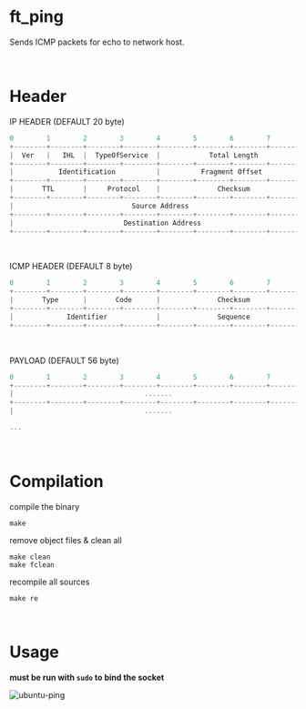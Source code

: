 # ft_ping

Sends ICMP packets for echo to network host.

<br/>

# Header

IP HEADER (DEFAULT 20 byte)
```ts
0        1        2        3        4        5        6        7        8
+--------+--------+--------+--------+--------+--------+--------+--------+
|  Ver   |   IHL  |  TypeOfService  |            Total Length           |
+--------+--------+--------+--------+--------+--------+--------+--------+
|           Identification          |          Fragment Offset          |
+--------+--------+--------+--------+--------+--------+--------+--------+
|       TTL       |     Protocol    |              Checksum             |
+--------+--------+--------+--------+--------+--------+--------+--------+
|                             Source Address                            |
+--------+--------+--------+--------+--------+--------+--------+--------+
|                           Destination Address                         |
+--------+--------+--------+--------+--------+--------+--------+--------+
```

<br/>

ICMP HEADER (DEFAULT 8 byte)
```ts
0        1        2        3        4        5        6        7        8
+--------+--------+--------+--------+--------+--------+--------+--------+
|       Type      |       Code      |              Checksum             |
+--------+--------+--------+--------+--------+--------+--------+--------+
|             Identifier            |              Sequence             |
+--------+--------+--------+--------+--------+--------+--------+--------+
```
<br/>

PAYLOAD (DEFAULT 56 byte)
```ts
0        1        2        3        4        5        6        7        8
+--------+--------+--------+--------+--------+--------+--------+--------+
|                                .......                                |
+--------+--------+--------+--------+--------+--------+--------+--------+
|                                .......                                |

...
```

<br/>

# Compilation

compile the binary
```
make
```

remove object files & clean all
```
make clean
make fclean
```

recompile all sources
```
make re
```

<br/>

# Usage

**must be run with `sudo` to bind the socket**

![ubuntu-ping](https://user-images.githubusercontent.com/12230655/178921601-f833dd7f-fbe7-4060-81ae-cfa5b47ce97a.png)
